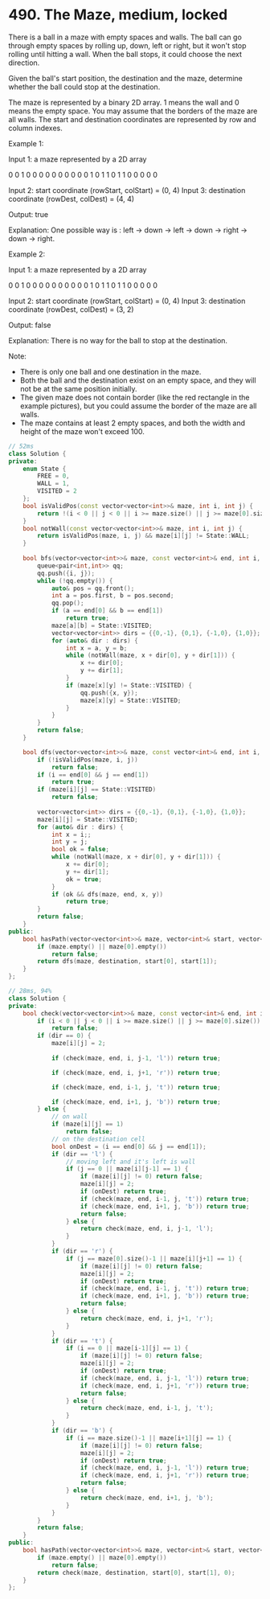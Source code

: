 # 490. The Maze, medium, locked
There is a ball in a maze with empty spaces and walls. The ball can go through empty spaces by rolling up, down, left or right, but it won't stop rolling until hitting a wall. When the ball stops, it could choose the next direction.

Given the ball's start position, the destination and the maze, determine whether the ball could stop at the destination.

The maze is represented by a binary 2D array. 1 means the wall and 0 means the empty space. You may assume that the borders of the maze are all walls. The start and destination coordinates are represented by row and column indexes.

Example 1:

Input 1: a maze represented by a 2D array

0 0 1 0 0
0 0 0 0 0
0 0 0 1 0
1 1 0 1 1
0 0 0 0 0

Input 2: start coordinate (rowStart, colStart) = (0, 4)
Input 3: destination coordinate (rowDest, colDest) = (4, 4)

Output: true

Explanation: One possible way is : left -> down -> left -> down -> right -> down -> right.

Example 2:

Input 1: a maze represented by a 2D array

0 0 1 0 0
0 0 0 0 0
0 0 0 1 0
1 1 0 1 1
0 0 0 0 0

Input 2: start coordinate (rowStart, colStart) = (0, 4)
Input 3: destination coordinate (rowDest, colDest) = (3, 2)

Output: false

Explanation: There is no way for the ball to stop at the destination.

Note:

* There is only one ball and one destination in the maze.
* Both the ball and the destination exist on an empty space, and they will not be at the same position initially.
* The given maze does not contain border (like the red rectangle in the example pictures), but you could assume the border of the maze are all walls.
* The maze contains at least 2 empty spaces, and both the width and height of the maze won't exceed 100.

```c++
// 52ms
class Solution {
private:
    enum State {
        FREE = 0,
        WALL = 1,
        VISITED = 2
    };
    bool isValidPos(const vector<vector<int>>& maze, int i, int j) {
        return !(i < 0 || j < 0 || i >= maze.size() || j >= maze[0].size());
    }
    bool notWall(const vector<vector<int>>& maze, int i, int j) {
        return isValidPos(maze, i, j) && maze[i][j] != State::WALL;
    }
    
    bool bfs(vector<vector<int>>& maze, const vector<int>& end, int i, int j) {
        queue<pair<int,int>> qq;
        qq.push({i, j});
        while (!qq.empty()) {
            auto& pos = qq.front();
            int a = pos.first, b = pos.second;
            qq.pop();
            if (a == end[0] && b == end[1])
                return true;
            maze[a][b] = State::VISITED;
            vector<vector<int>> dirs = {{0,-1}, {0,1}, {-1,0}, {1,0}};
            for (auto& dir : dirs) {
                int x = a, y = b;
                while (notWall(maze, x + dir[0], y + dir[1])) {
                    x += dir[0];
                    y += dir[1];
                }
                if (maze[x][y] != State::VISITED) {
                    qq.push({x, y});
                    maze[x][y] = State::VISITED;
                }
            }
        }
        return false;
    }

    bool dfs(vector<vector<int>>& maze, const vector<int>& end, int i, int j) {
        if (!isValidPos(maze, i, j))
            return false;
        if (i == end[0] && j == end[1])
            return true;
        if (maze[i][j] == State::VISITED)
            return false;
        
        vector<vector<int>> dirs = {{0,-1}, {0,1}, {-1,0}, {1,0}};
        maze[i][j] = State::VISITED;
        for (auto& dir : dirs) {
            int x = i;;
            int y = j;
            bool ok = false;
            while (notWall(maze, x + dir[0], y + dir[1])) {
                x += dir[0];
                y += dir[1];
                ok = true;
            }
            if (ok && dfs(maze, end, x, y))
                return true;
        }
        return false;
    }
public:
    bool hasPath(vector<vector<int>>& maze, vector<int>& start, vector<int>& destination) {
        if (maze.empty() || maze[0].empty())
            return false;
        return dfs(maze, destination, start[0], start[1]);
    }
};

// 28ms, 94%
class Solution {
private:
    bool check(vector<vector<int>>& maze, const vector<int>& end, int i, int j, char dir) {
        if (i < 0 || j < 0 || i >= maze.size() || j >= maze[0].size())
            return false;
        if (dir == 0) {
            maze[i][j] = 2;
            
            if (check(maze, end, i, j-1, 'l')) return true;

            if (check(maze, end, i, j+1, 'r')) return true;

            if (check(maze, end, i-1, j, 't')) return true;

            if (check(maze, end, i+1, j, 'b')) return true;
        } else {
            // on wall
            if (maze[i][j] == 1)
                return false;
            // on the destination cell
            bool onDest = (i == end[0] && j == end[1]);
            if (dir == 'l') {
                // moving left and it's left is wall
                if (j == 0 || maze[i][j-1] == 1) {
                    if (maze[i][j] != 0) return false;
                    maze[i][j] = 2;
                    if (onDest) return true;
                    if (check(maze, end, i-1, j, 't')) return true;
                    if (check(maze, end, i+1, j, 'b')) return true;
                    return false;
                } else {
                    return check(maze, end, i, j-1, 'l');
                }
            }
            if (dir == 'r') {
                if (j == maze[0].size()-1 || maze[i][j+1] == 1) {
                    if (maze[i][j] != 0) return false;
                    maze[i][j] = 2;
                    if (onDest) return true;
                    if (check(maze, end, i-1, j, 't')) return true;
                    if (check(maze, end, i+1, j, 'b')) return true;
                    return false;
                } else {
                    return check(maze, end, i, j+1, 'r');
                }
            }
            if (dir == 't') {
                if (i == 0 || maze[i-1][j] == 1) {
                    if (maze[i][j] != 0) return false;
                    maze[i][j] = 2;
                    if (onDest) return true;
                    if (check(maze, end, i, j-1, 'l')) return true;
                    if (check(maze, end, i, j+1, 'r')) return true;
                    return false;
                } else {
                    return check(maze, end, i-1, j, 't');
                }
            }
            if (dir == 'b') {
                if (i == maze.size()-1 || maze[i+1][j] == 1) {
                    if (maze[i][j] != 0) return false;
                    maze[i][j] = 2;
                    if (onDest) return true;
                    if (check(maze, end, i, j-1, 'l')) return true;
                    if (check(maze, end, i, j+1, 'r')) return true;
                    return false;
                } else {
                    return check(maze, end, i+1, j, 'b');
                }
            }
        }
        return false;
    }
public:
    bool hasPath(vector<vector<int>>& maze, vector<int>& start, vector<int>& destination) {
        if (maze.empty() || maze[0].empty())
            return false;
        return check(maze, destination, start[0], start[1], 0);
    }
};
```